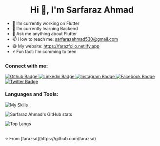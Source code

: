 
 <h1 align="center">Hi 👋, I'm Sarfaraz Ahmad</h1>

- 🔭 I’m currently working on Flutter
- 🌱 I’m currently learning Backend
- 💬 Ask me anything about Flutter 
- 📫 How to reach me: sarfarazahmad530@gmail.com
- 😄 My website: https://farazfolio.netlify.app
- ⚡ Fun fact: I'm comming to teen
  
### Connect with me:
<div id="badges">
  <a href="https://github.com/farazsd">
    <img src="https://img.shields.io/badge/Github-white?style=for-the-badge&logo=Github&logoColor=black" alt="Github Badge"/>
  </a>
   <a href="https://www.linkedin.com/in/sarfaraz-ahmad-0727b5148">
    <img src="https://img.shields.io/badge/linkedin-blue?style=for-the-badge&logo=linkedin&logoColor=white" alt="Linkedin Badge"/>
  </a>
   <a href="https://www.instagram.com/farazsid530">
    <img src="https://img.shields.io/badge/Instagram-purple?style=for-the-badge&logo=instagram&logoColor=white" alt="Instagram Badge"/>
  </a>
   <a href="https://www.facebook.com/people/Faraz-Siddiqui/100009761079343">
    <img src="https://img.shields.io/badge/Facebook-blue?style=for-the-badge&logo=facebook&logoColor=white" alt="Facebook Badge"/>
  </a>
   <a href="https://twitter.com/sarfarazahmad13">
    <img src="https://img.shields.io/badge/Twitter-blue?style=for-the-badge&logo=twitter&logoColor=white" alt="Twitter Badge"/>
  </a>
</div>

### Languages and Tools:
[![My Skills](https://skillicons.dev/icons?i=flutter,dart,firebase,nodejs,mongodb,github,git,postman)](https://skillicons.dev)

![Sarfaraz Ahmad's GitHub stats](https://github-readme-stats.vercel.app/api?username=farazsd&show_icons=true&theme=dark)

![Top Langs](https://github-readme-stats.vercel.app/api/top-langs/?username=farazsd&theme=dark)


<br>
⭐️ From [farazsd](https://github.com/farazsd)

